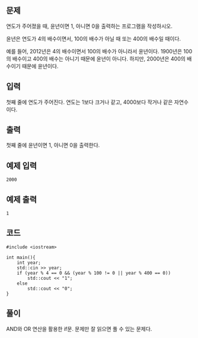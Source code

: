 ## 문제 
연도가 주어졌을 때, 윤년이면 1, 아니면 0을 출력하는 프로그램을 작성하시오.

윤년은 연도가 4의 배수이면서, 100의 배수가 아닐 때 또는 400의 배수일 때이다.

예를 들어, 2012년은 4의 배수이면서 100의 배수가 아니라서 윤년이다. 1900년은 100의 배수이고 400의 배수는 아니기 때문에 윤년이 아니다. 
하지만, 2000년은 400의 배수이기 때문에 윤년이다.
## 입력
첫째 줄에 연도가 주어진다. 연도는 1보다 크거나 같고, 4000보다 작거나 같은 자연수이다.


## 출력
첫째 줄에 윤년이면 1, 아니면 0을 출력한다.


## 예제 입력 
```
2000
```
## 예제 출력  
```
1
```
## 코드
```
#include <iostream>

int main(){
    int year;
    std::cin >> year;
    if (year % 4 == 0 && (year % 100 != 0 || year % 400 == 0))
        std::cout << "1";
    else
        std::cout << "0";
} 
```
## 풀이
AND와 OR 연산을 활용한 if문. 문제만 잘 읽으면 풀 수 있는 문제다.
